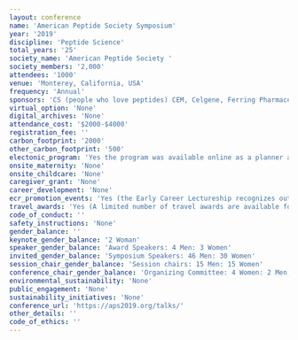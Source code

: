 ```yaml
---
layout: conference 
name: 'American Peptide Society Symposium'
year: '2019'
discipline: 'Peptide Science'
total_years: '25'
society_name: 'American Peptide Society '
society_members: '2,000'
attendees: '1000'
venue: 'Monterey, California, USA'
frequency: 'Annual'
sponsors: 'CS (people who love peptides) CEM, Celgene, Ferring Pharmaceuticals, BACHEM (pioneering partner for peptides), CYROS Protein Technologies, Lilly, MERCK, PolyPeptide Group, AappTec, Novo Nordisk, Biotage, Peptides International, The ESCOM Science Foundation, Ra Pharma, interchim, SANOFI, AMGEN, CPC Scientific, ZEALAND Pharma, Bristol-Meter Squibb, Bio-Organic Chemistry, Intarcia Therapeutics, Inc, CBL peptide Innovators, Janssen (Johnson & Johnson), Pfizer, ACS Division of Biological Chemistry, Biochemistry, Organic & Biomolecular Chemistry, Peptide Science (journal), personal sponsors: Ved Srivistava, Wendy Hartsock'
virtual_option: 'None'
digital_archives: 'None'
attendance_cost: '$2000-$4000'
registration_fee: ''
carbon_footprint: '2000'
other_carbon_footprint: '500'
electonic_program: 'Yes the program was available online as a planner and a .pdf file.'
onsite_maternity: 'None'
onsite_childcare: 'None'
caregiver_grant: 'None'
career_development: 'None'
ecr_promotion_events: 'Yes (the Early Career Lectureship recognizes outstanding early career investigators who have demonstrated innovative research in peptide science. Two recipients will be chosen biennially and each will deliver a talk at the Symposium in a session appropriate to their work. The APS will support the registration, lodging at the conference hotel and up to $1000 in travel expenses of the awardees.)'
travel_awards: 'Yes (A limited number of travel awards are available for attendance at the 26th American Peptide Symposium. The Travel Award Committee’s mission is to administer financial support to offset a portion of registration fees, travel and/or housing expenses in order to provide a broad opportunity for young investigators to participate in a major scientific event, meet leaders and colleagues in the field, and present their research projects to the scientific community.)'
code_of_conduct: ''
safety_instructions: 'None'
gender_balance: ''
keynote_gender_balance: '2 Woman'
speaker_gender_balance: 'Award Speakers: 4 Men: 3 Women'
invited_gender_balance: 'Symposium Speakers: 46 Men: 30 Women'
session_chair_gender_balance: 'Session chairs: 15 Men: 15 Women'
conference_chair_gender_balance: 'Organizing Committee: 4 Women: 2 Men, Conference co-chairs: 1 Man: 1 Woman'
environmental_sustainability: 'None'
public_engagement: 'None'
sustainability_initiatives: 'None'
conference_url: 'https://aps2019.org/talks/'
other_details: ''
code_of_ethics: ''
---
```

